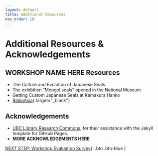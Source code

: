 ```yaml
---
layout: default
title: Additional Resources
nav_order: 10
---
```

# Additional Resources & Acknowledgements

## WORKSHOP NAME HERE Resources

- The Culture and Evolution of Japanese Seals
- The exhibition “Mongol seals” opened in the National Museum
- Getting Custom Japanese Seals at Kamakura Hanko 
- [BiblioAsia](https://biblioasia.nlb.gov.sg/vol-16/issue-1/apr-jun-2020/malay-seals/){:target="_blank"}


## Acknowledgements

- [UBC Library Research Commons](https://github.com/ubc-library-rc/), for their assistance with the Jekyll template for GitHub Pages.
- **MORE ACKNOWLEDGEMENTS HERE**

[NEXT STEP: Workshop Evaluation Survey](workshop-survey.html){: .btn .btn-blue }
